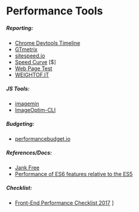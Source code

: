 # Performance Tools

##### Reporting:

* [Chrome Devtools Timeline](https://developers.google.com/web/tools/profile-performance/evaluate-performance/timeline-tool?hl=en)
* [GTmetrix](https://gtmetrix.com/)
* [sitespeed.io](https://www.sitespeed.io)
* [Speed Curve](https://speedcurve.com/) [$]
* [Web Page Test](http://www.webpagetest.org/)
* [WEIGHTOF.IT](http://weightof.it/category/application-frameworks)

##### JS Tools:

* [imagemin](https://github.com/imagemin/imagemin)
* [ImageOptim-CLI](http://jamiemason.github.io/ImageOptim-CLI/)

##### Budgeting:

* [performancebudget.io](http://www.performancebudget.io/)

##### References/Docs:

* [Jank Free](http://jankfree.org/)
* [Performance of ES6 features relative to the ES5](https://kpdecker.github.io/six-speed/)

##### Checklist:

* [Front-End Performance Checklist 2017](https://www.smashingmagazine.com/2016/12/front-end-performance-checklist-2017-pdf-pages/)
]
































 







